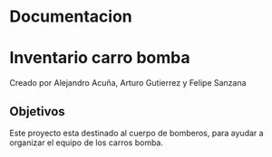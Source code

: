# Documentacion


<h1><b>Inventario carro bomba</b></h1>
Creado por Alejandro Acuña, Arturo Gutierrez y Felipe Sanzana

<h2>Objetivos</h2>

Este proyecto esta destinado al cuerpo de bomberos, para ayudar a organizar el equipo de los carros bomba.

